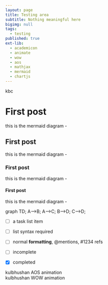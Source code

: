 ```yaml
---
layout: page
title: Testing area
subtitle: Nothing meaningful here
bigimg: null
tags:
  - testing
published: true
ext-lib:
  - academicon
  - animate
  - wow
  - aos
  - mathjax
  - mermaid
  - chartjs
---
```


<div> kbc </div>

<script>
        /* set up XMLHttpRequest */
        var url = "Kulbhushan-Chand.github.io/img/Test.xlsx";
        var oReq = new XMLHttpRequest();
        oReq.open("GET", url, true);
        oReq.responseType = "arraybuffer";
 
        oReq.onload = function(e) {
            var arraybuffer = oReq.response;
 
            /* convert data to binary string */
            var data = new Uint8Array(arraybuffer);
            var arr = new Array();
            for (var i = 0; i != data.length; ++i) arr[i] = String.fromCharCode(data[i]);
            var bstr = arr.join("");
 
            /* Call XLSX */
            var workbook = XLSX.read(bstr, {
                type: "binary"
            });
 
            /* DO SOMETHING WITH workbook HERE */
            var first_sheet_name = workbook.SheetNames[0];
            /* Get worksheet */
            var worksheet = workbook.Sheets[first_sheet_name];
            console.log(XLSX.utils.sheet_to_json(worksheet, {raw: true}));
        }
 
        oReq.send();
 </script>


# First post

this is the mermaid diagram -

## First post

this is the mermaid diagram -

### First post

this is the mermaid diagram -

#### First post

this is the mermaid diagram -


<div class="mermaid">

graph TD;
    A-->B;
    A-->C;
    B-->D;
    C-->D;
</div>



- [ ] a task list item
- [ ] list syntax required
- [ ] normal **formatting**, @mentions, #1234 refs
- [ ] incomplete
- [x] completed




<i class="ai ai-coursera ai-5x"></i>


<i style="color: Tomato;" class="fas fa-stroopwafel fa-3x"></i>

<div class="item" data-aos="fade-up"> kulbhushan AOS animation </div>



<div class="wow zoomIn" data-wow-duration="0.5s">
 kulbhushan WOW animation
</div>


<canvas id="bar-chart-horizontal" width="800" height="450"></canvas>
<script>
new Chart(document.getElementById("bar-chart-horizontal"), {
    type: 'horizontalBar',
    data: {
      labels: ["Africa", "Asia", "Europe", "Latin America", "North America"],
      datasets: [
        {
          label: "Population (millions)",
          backgroundColor: ["#3e95cd", "#8e5ea2","#3cba9f","#e8c3b9","#c45850"],
          data: [2478,5267,734,784,433]
        }
      ]
    },
    options: {
      legend: { display: false },
      title: {
        display: true,
        text: 'Predicted world population (millions) in 2050'
      }
     
    }
});
 
</script>

